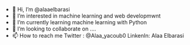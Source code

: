 - 👋 Hi, I’m @alaaelbarasi
- 👀 I’m interested in machine learning and web developmwnt
- 🌱 I’m currently learning machine learning with Python
- 💞️ I’m looking to collaborate on ....
- 📫 How to reach me Twitter : @Alaa_yacoub0 LinkenIn: Alaa Elbarasi

<!---
alaaelbarasi/alaaelbarasi is a ✨ special ✨ repository because its `README.md` (this file) appears on your GitHub profile.
You can click the Preview link to take a look at your changes.
--->
